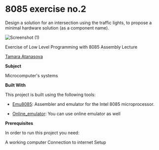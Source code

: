 # 8085 exercise no.2

Design a solution for an intersection using the
traffic lights, to propose a minimal hardware solution
(as a component name).


![Screenshot (1)]()

Exercise of Low Level Programming with 8085 Assembly Lecture



[Tamara Atanasova ](https://github.com/tamaraatanasova)



**Subject**

Microcomputer's systems

**Built With**

This project is built using the following tools:

- [Emu8085](https://8085-emulator.soft112.com/download.html): Assembler and emulator for the Intel 8085 microprocessor.

- [Online_emulator](https://www.sim8085.com/): You can use online emulator as well

**Prerequisites**

In order to run this project you need:

A working computer
Connection to internet
Setup
